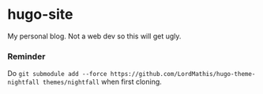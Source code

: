 # hugo-site
My personal blog. Not a web dev so this will get ugly.

### Reminder
Do `git submodule add --force https://github.com/LordMathis/hugo-theme-nightfall themes/nightfall` when first cloning.